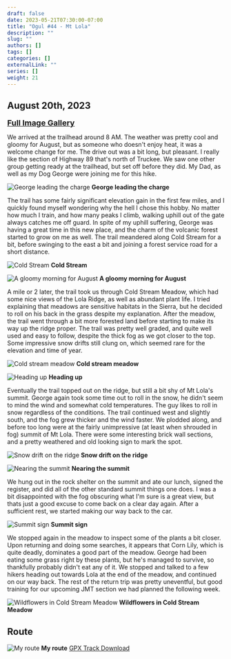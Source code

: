 ```yaml
---
draft: false
date: 2023-05-21T07:30:00-07:00
title: "Ogul #44 - Mt Lola"
description: ""
slug: ""
authors: []
tags: []
categories: []
externalLink: ""
series: []
weight: 21
---
```

## August 20th, 2023

<a href="../galleries/lola-gallery/"><font size="4"><b>Full Image Gallery</b></font></a>

We arrived at the trailhead around 8 AM. The weather was pretty cool and gloomy for August, but as someone who doesn't enjoy heat, it was a welcome change for me. The drive out was a bit long, but pleasant. I really like the section of Highway 89 that's north of Truckee. We saw one other group getting ready at the trailhead, but set off before they did. My Dad, as well as my Dog George were joining me for this hike. 

![George leading the charge](https://s3.us-west-1.wasabisys.com/web-assets/lola-8-20-23/PXL_20230820_200046936.jpg?classes=shadow)
**George leading the charge**

The trail has some fairly significant elevation gain in the first few miles, and I quickly found myself wondering why the hell I chose this hobby. No matter how much I train, and how many peaks I climb, walking uphill out of the gate always catches me off guard. In spite of my uphill suffering, George was having a great time in this new place, and the charm of the volcanic forest started to grow on me as well. The trail meandered along Cold Stream for a bit, before swinging to the east a bit and joining a forest service road for a short distance. 

![Cold Stream](https://s3.us-west-1.wasabisys.com/web-assets/lola-8-20-23/PXL_20230820_154620498.jpg?classes=shadow)
**Cold Stream**

![A gloomy morning for August](https://s3.us-west-1.wasabisys.com/web-assets/lola-8-20-23/PXL_20230820_152724268.jpg?classes=shadow)
**A gloomy morning for August**

A mile or 2 later, the trail took us through Cold Stream Meadow, which had some nice views of the Lola Ridge, as well as abundant plant life. I tried explaining that meadows are sensitive habitats in the Sierra, but he decided to roll on his back in the grass despite my explanation. After the meadow, the trail went through a bit more forested land before starting to make its way up the ridge proper. The trail was pretty well graded, and quite well used and easy to follow, despite the thick fog as we got closer to the top. Some impressive snow drifts still clung on, which seemed rare for the elevation and time of year.

![Cold stream meadow](https://s3.us-west-1.wasabisys.com/web-assets/lola-8-20-23/PXL_20230820_162117984.jpg?classes=shadow)
**Cold stream meadow**

![Heading up](https://s3.us-west-1.wasabisys.com/web-assets/lola-8-20-23/PXL_20230820_165510068.jpg?classes=shadow)
**Heading up**

Eventually the trail topped out on the ridge, but still a bit shy of Mt Lola's summit. George again took some time out to roll in the snow, he didn't seem to mind the wind and somewhat cold temperatures. The guy likes to roll in snow regardless of the conditions. The trail continued west and slightly south, and the fog grew thicker and the wind faster. We plodded along, and before too long were at the fairly unimpressive (at least when shrouded in fog) summit of Mt Lola. There were some interesting brick wall sections, and a pretty weathered and old looking sign to mark the spot. 

![Snow drift on the ridge](https://s3.us-west-1.wasabisys.com/web-assets/lola-8-20-23/PXL_20230820_172354356.jpg?classes=shadow)
**Snow drift on the ridge**

![Nearing the summit](https://s3.us-west-1.wasabisys.com/web-assets/lola-8-20-23/PXL_20230820_174329498.jpg?classes=shadow)
**Nearing the summit**

We hung out in the rock shelter on the summit and ate our lunch, signed the register, and did all of the other standard summit things one does. I was a bit disappointed with the fog obscuring what I'm sure is a great view, but thats just a good excuse to come back on a clear day again. After a sufficient rest, we started making our way back to the car.

![Summit sign](https://s3.us-west-1.wasabisys.com/web-assets/lola-8-20-23/PXL_20230820_174401384.jpg?classes=shadow)
**Summit sign**

We stopped again in the meadow to inspect some of the plants a bit closer. Upon returning and doing some searches, it appears that Corn Lily, which is quite deadly, dominates a good part of the meadow. George had been eating some grass right by these plants, but he's managed to survive, so thankfully probably didn't eat any of it. We stopped and talked to a few hikers heading out towards Lola at the end of the meadow, and continued on our way back. The rest of the return trip was pretty uneventful, but good training for our upcoming JMT section we had planned the following week.

![Wildflowers in Cold Stream Meadow](https://s3.us-west-1.wasabisys.com/web-assets/lola-8-20-23/PXL_20230820_190504378.jpg?classes=shadow)
**Wildflowers in Cold Stream Meadow**


## Route
![My route](https://s3.us-west-1.wasabisys.com/web-assets/lola-8-20-23/lola-route.jpg?classes=shadow)
**My route**
[GPX Track Download](https://s3.us-west-1.wasabisys.com/web-assets/lola-8-20-23/lola-8-20-23.gpx)
